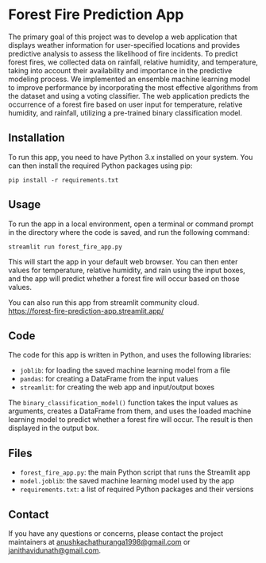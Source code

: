# Forest Fire Prediction App

The primary goal of this project was to develop a web application that displays weather information for user-specified locations and provides predictive analysis to assess the likelihood of fire incidents. To predict forest fires, we collected data on rainfall, relative humidity, and temperature, taking into account their availability and importance in the predictive modeling process. We implemented an ensemble machine learning model to improve performance by incorporating the most effective algorithms from the dataset and using a voting classifier. The web application predicts the occurrence of a forest fire based on user input for temperature, relative humidity, and rainfall, utilizing a pre-trained binary classification model.

## Installation

To run this app, you need to have Python 3.x installed on your system. You can then install the required Python packages using pip:

```
pip install -r requirements.txt
```

## Usage

To run the app in a local environment, open a terminal or command prompt in the directory where the code is saved, and run the following command:

```
streamlit run forest_fire_app.py
```

This will start the app in your default web browser. You can then enter values for temperature, relative humidity, and rain using the input boxes, and the app will predict whether a forest fire will occur based on those values.

You can also run this app from streamlit community cloud.  
https://forest-fire-prediction-app.streamlit.app/

## Code

The code for this app is written in Python, and uses the following libraries:

- `joblib`: for loading the saved machine learning model from a file
- `pandas`: for creating a DataFrame from the input values
- `streamlit`: for creating the web app and input/output boxes

The `binary_classification_model()` function takes the input values as arguments, creates a DataFrame from them, and uses the loaded machine learning model to predict whether a forest fire will occur. The result is then displayed in the output box.

## Files

- `forest_fire_app.py`: the main Python script that runs the Streamlit app
- `model.joblib`: the saved machine learning model used by the app
- `requirements.txt`: a list of required Python packages and their versions

## Contact
If you have any questions or concerns, please contact the project maintainers at anushkachathuranga1998@gmail.com or janithavidunath@gmail.com.

